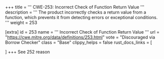 +++
title = '''
CWE-253: Incorrect Check of Function Return Value
'''
description	= '''
The product incorrectly checks a return value from a function, which prevents it from detecting errors or exceptional conditions.
'''
weight = 253

[extra]
id = 253
name = '''
Incorrect Check of Function Return Value
'''
url = "https://cwe.mitre.org/data/definitions/253.html"
vote = "Discouraged via Borrow Checker"
class = "Base"
clippy_helps = false
rust_docs_links = [
	
]
+++
See 252 reason